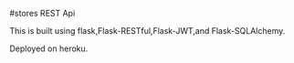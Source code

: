 #stores REST Api

 This is built using flask,Flask-RESTful,Flask-JWT,and Flask-SQLAlchemy.

 Deployed on heroku.

